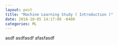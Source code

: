 ```yaml
---
layout: post
title: "Machine Learning Study ( Introduction )"
date: 2018-10-05 14:17:00 -0400
categories: ML
---
```


asdf
asdfasdf
afasfasdf
